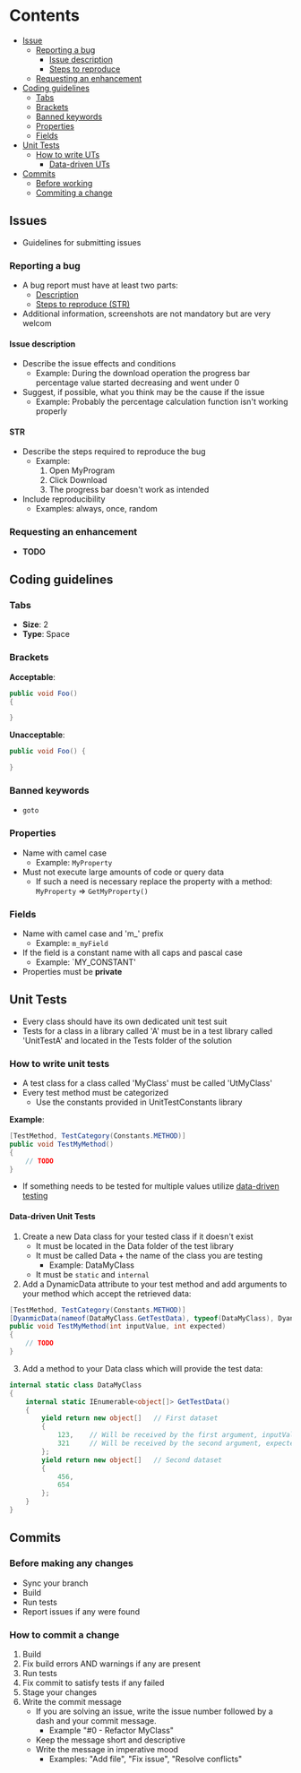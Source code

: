 # Contents
- [Issue](#issues)
    - [Reporting a bug](#reporting-a-bug)
        - [Issue description](#issue-description)
        - [Steps to reproduce](#str)
    - [Requesting an enhancement](#requesting-an-enhancement)
- [Coding guidelines](#coding-guidelines)
    - [Tabs](#tabs)
    - [Brackets](#brackets)
    - [Banned keywords](#banned-keywords)
    - [Properties](#properties)
    - [Fields](#fields)
- [Unit Tests](#unit-tests)
    - [How to write UTs](#how-to-write-unit-tests)
        - [Data-driven UTs](#data-driven-unit-tests)
- [Commits](#commits)
    - [Before working](#before-making-any-changes)
    - [Commiting a change](#how-to-commit-a-change)

## Issues
- Guidelines for submitting issues

### Reporting a bug
- A bug report must have at least two parts:
    - [Description](#issue-description)
    - [Steps to reproduce (STR)](#str)
- Additional information, screenshots are not mandatory but are very welcom

#### Issue description
- Describe the issue effects and conditions
    - Example: During the download operation the progress bar percentage value started decreasing and went under 0
- Suggest, if possible, what you think may be the cause if the issue
    - Example: Probably the percentage calculation function isn't working properly

#### STR
- Describe the steps required to reproduce the bug
    - Example:
        1. Open MyProgram
        2. Click Download
        3. The progress bar doesn't work as intended
- Include reproducibility
    - Examples: always, once, random

### Requesting an enhancement
- **TODO**

## Coding guidelines
### Tabs
- **Size**: 2
- **Type**: Space
### Brackets

**Acceptable**:

```csharp
public void Foo()
{

}
```

**Unacceptable**:

```csharp
public void Foo() {

}
```

### Banned keywords
- `goto`
    
### Properties
- Name with camel case
    - Example: `MyProperty`
- Must not execute large amounts of code or query data
    - If such a need is necessary replace the property with a method: `MyProperty` => `GetMyProperty()`

### Fields
- Name with camel case and 'm_' prefix
    - Example: `m_myField`
- If the field is a constant name with all caps and pascal case
    - Example: `MY_CONSTANT'
- Properties must be **private**

## Unit Tests
- Every class should have its own dedicated unit test suit
- Tests for a class in a library called 'A' must be in a test library called 'UnitTestA' and located in the Tests folder of the solution

### How to write unit tests
- A test class for a class called 'MyClass' must be called 'UtMyClass'
- Every test method must be categorized
    - Use the constants provided in UnitTestConstants library

**Example**:
```csharp
[TestMethod, TestCategory(Constants.METHOD)]
public void TestMyMethod()
{
    // TODO
}
```
- If something needs to be tested for multiple values utilize [data-driven testing](#data-driven-unit-tests)

#### Data-driven Unit Tests
1. Create a new Data class for your tested class if it doesn't exist
    - It must be located in the Data folder of the test library
    - It must be called Data + the name of the class you are testing
        - Example: DataMyClass
    - It must be `static` and `internal`
2. Add a DynamicData attribute to your test method and add arguments to your method which accept the retrieved data:
```csharp
[TestMethod, TestCategory(Constants.METHOD)]
[DyanmicData(nameof(DataMyClass.GetTestData), typeof(DataMyClass), DyanamicDataSourceType.Method)]
public void TestMyMethod(int inputValue, int expected)
{
    // TODO
}
```
3. Add a method to your Data class which will provide the test data:
```csharp
internal static class DataMyClass
{
    internal static IEnumerable<object[]> GetTestData()
    {
        yield return new object[]   // First dataset
        {
            123,    // Will be received by the first argument, inputValue
            321     // Will be received by the second argument, expected
        };
        yield return new object[]   // Second dataset
        {
            456,
            654
        };
    }
}
```

## Commits
### Before making any changes
- Sync your branch
- Build
- Run tests
- Report issues if any were found

### How to commit a change
1. Build
2. Fix build errors AND warnings if any are present
3. Run tests
4. Fix commit to satisfy tests if any failed
5. Stage your changes
6. Write the commit message
    - If you are solving an issue, write the issue number followed by a dash and your commit message.
        - Example "#0 - Refactor MyClass"
    - Keep the message short and descriptive
    - Write the message in imperative mood
        - Examples: "Add file", "Fix issue", "Resolve conflicts"
    
    